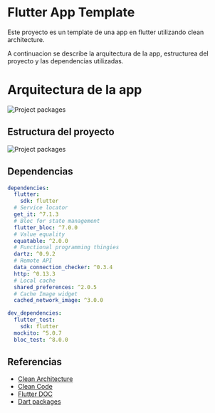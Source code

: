 # Flutter App Template
Este proyecto es un template de una app en flutter utilizando clean architecture.

A continuacion se describe la arquitectura de la app, estructurea del proyecto y las dependencias utilizadas.

# Arquitectura de la app

<p align="left">
  <img src="https://github.com/santimattius/flutter_arch_template/blob/feature/readme/screenshoot/flutter-clean-arch.png?raw=true" alt="Project packages"/>
</p>

## Estructura del proyecto

<p align="left">
  <img src="https://github.com/santimattius/flutter_arch_template/blob/feature/readme/screenshoot/flutter_package_structure.png?raw=true" alt="Project packages"/>
</p>

## Dependencias
```yaml
dependencies:
  flutter:
    sdk: flutter
  # Service locator
  get_it: ^7.1.3
  # Bloc for state management
  flutter_bloc: ^7.0.0
  # Value equality
  equatable: ^2.0.0
  # Functional programming thingies
  dartz: ^0.9.2
  # Remote API
  data_connection_checker: ^0.3.4
  http: ^0.13.3
  # Local cache
  shared_preferences: ^2.0.5
  # Cache Image widget
  cached_network_image: ^3.0.0

dev_dependencies:
  flutter_test:
    sdk: flutter
  mockito: ^5.0.7
  bloc_test: ^8.0.0
```
## Referencias

- [Clean Architecture](https://blog.cleancoder.com/uncle-bob/2012/08/13/the-clean-architecture.html)
- [Clean Code](https://blog.cleancoder.com/)
- [Flutter DOC](https://flutter.dev/docs)
- [Dart packages](https://pub.dev/)
